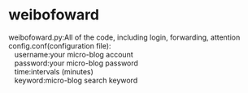 # weibofoward
weibofoward.py:All of the code, including login, forwarding, attention
</br>
config.conf(configuration file):
</br>
&nbsp;&nbsp;&nbsp;username:your micro-blog account
</br>
&nbsp;&nbsp;&nbsp;password:your micro-blog password
</br>
&nbsp;&nbsp;&nbsp;time:intervals (minutes)
</br>
&nbsp;&nbsp;&nbsp;keyword:micro-blog search keyword
